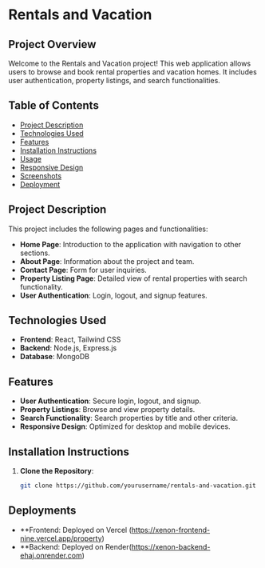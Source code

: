 # Rentals and Vacation

## Project Overview

Welcome to the Rentals and Vacation project! This web application allows users to browse and book rental properties and vacation homes. It includes user authentication, property listings, and search functionalities.

## Table of Contents

- [Project Description](#project-description)
- [Technologies Used](#technologies-used)
- [Features](#features)
- [Installation Instructions](#installation-instructions)
- [Usage](#usage)
- [Responsive Design](#responsive-design)
- [Screenshots](#screenshots)
- [Deployment](#deployment)

## Project Description

This project includes the following pages and functionalities:

- **Home Page**: Introduction to the application with navigation to other sections.
- **About Page**: Information about the project and team.
- **Contact Page**: Form for user inquiries.
- **Property Listing Page**: Detailed view of rental properties with search functionality.
- **User Authentication**: Login, logout, and signup features.

## Technologies Used

- **Frontend**: React, Tailwind CSS
- **Backend**: Node.js, Express.js
- **Database**: MongoDB

## Features

- **User Authentication**: Secure login, logout, and signup.
- **Property Listings**: Browse and view property details.
- **Search Functionality**: Search properties by title and other criteria.
- **Responsive Design**: Optimized for desktop and mobile devices.

## Installation Instructions

1. **Clone the Repository**:
   ```bash
   git clone https://github.com/yourusername/rentals-and-vacation.git

## Deployments

- **Frontend: Deployed on Vercel (https://xenon-frontend-nine.vercel.app/property)
- **Backend: Deployed on Render(https://xenon-backend-ehaj.onrender.com)


